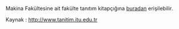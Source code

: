 Makina Fakültesine ait fakülte tanıtım kitapçığına [buradan](http://www.tanitim.itu.edu.tr/docs/librariesprovider230/brosurler/makina.pdf) erişilebilir.

Kaynak : http://www.tanitim.itu.edu.tr
